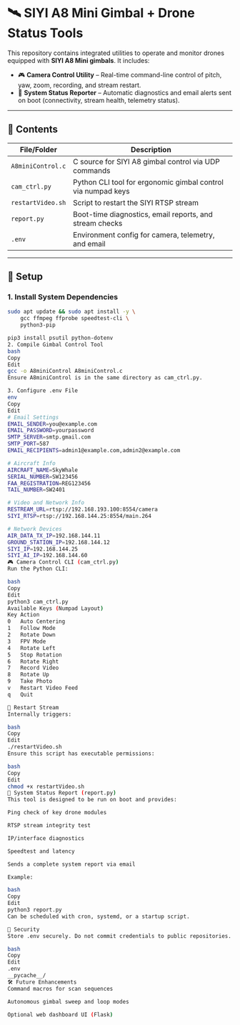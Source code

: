 # 🛰️ SIYI A8 Mini Gimbal + Drone Status Tools

This repository contains integrated utilities to operate and monitor drones equipped with **SIYI A8 Mini gimbals**. It includes:

- 🎮 **Camera Control Utility** – Real-time command-line control of pitch, yaw, zoom, recording, and stream restart.
- 📡 **System Status Reporter** – Automatic diagnostics and email alerts sent on boot (connectivity, stream health, telemetry status).

---

## 📁 Contents

| File/Folder         | Description                                                  |
|---------------------|--------------------------------------------------------------|
| `A8miniControl.c`   | C source for SIYI A8 gimbal control via UDP commands         |
| `cam_ctrl.py`       | Python CLI tool for ergonomic gimbal control via numpad keys |
| `restartVideo.sh`   | Script to restart the SIYI RTSP stream                       |
| `report.py`         | Boot-time diagnostics, email reports, and stream checks      |
| `.env`              | Environment config for camera, telemetry, and email          |

---

## 🧰 Setup

### 1. Install System Dependencies

```bash
sudo apt update && sudo apt install -y \
    gcc ffmpeg ffprobe speedtest-cli \
    python3-pip

pip3 install psutil python-dotenv
2. Compile Gimbal Control Tool
bash
Copy
Edit
gcc -o A8miniControl A8miniControl.c
Ensure A8miniControl is in the same directory as cam_ctrl.py.

3. Configure .env File
env
Copy
Edit
# Email Settings
EMAIL_SENDER=you@example.com
EMAIL_PASSWORD=yourpassword
SMTP_SERVER=smtp.gmail.com
SMTP_PORT=587
EMAIL_RECIPIENTS=admin1@example.com,admin2@example.com

# Aircraft Info
AIRCRAFT_NAME=SkyWhale
SERIAL_NUMBER=SW123456
FAA_REGISTRATION=REG123456
TAIL_NUMBER=SW2401

# Video and Network Info
RESTREAM_URL=rtsp://192.168.193.100:8554/camera
SIYI_RTSP=rtsp://192.168.144.25:8554/main.264

# Network Devices
AIR_DATA_TX_IP=192.168.144.11
GROUND_STATION_IP=192.168.144.12
SIYI_IP=192.168.144.25
SIYI_AI_IP=192.168.144.60
🎮 Camera Control CLI (cam_ctrl.py)
Run the Python CLI:

bash
Copy
Edit
python3 cam_ctrl.py
Available Keys (Numpad Layout)
Key	Action
0	Auto Centering
1	Follow Mode
2	Rotate Down
3	FPV Mode
4	Rotate Left
5	Stop Rotation
6	Rotate Right
7	Record Video
8	Rotate Up
9	Take Photo
v	Restart Video Feed
q	Quit

🔄 Restart Stream
Internally triggers:

bash
Copy
Edit
./restartVideo.sh
Ensure this script has executable permissions:

bash
Copy
Edit
chmod +x restartVideo.sh
📨 System Status Report (report.py)
This tool is designed to be run on boot and provides:

Ping check of key drone modules

RTSP stream integrity test

IP/interface diagnostics

Speedtest and latency

Sends a complete system report via email

Example:

bash
Copy
Edit
python3 report.py
Can be scheduled with cron, systemd, or a startup script.

🔐 Security
Store .env securely. Do not commit credentials to public repositories. Use .gitignore:

bash
Copy
Edit
.env
__pycache__/
🛠 Future Enhancements
Command macros for scan sequences

Autonomous gimbal sweep and loop modes

Optional web dashboard UI (Flask)


